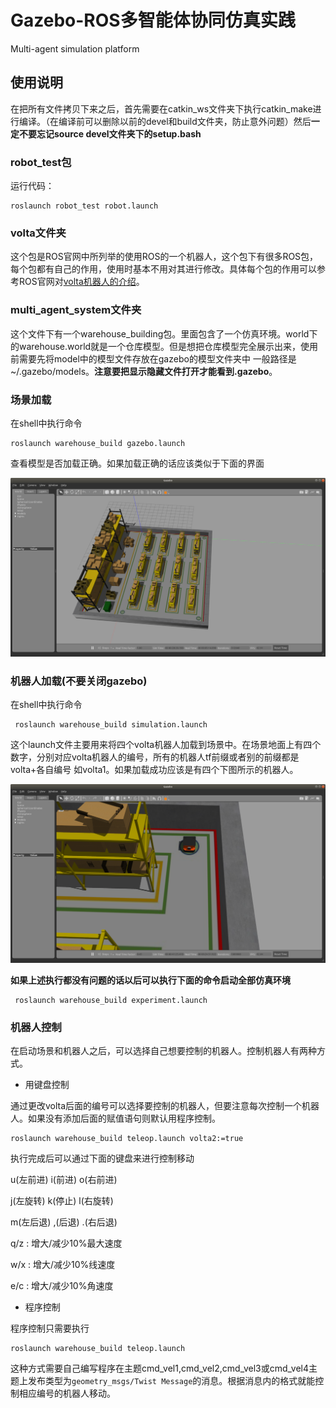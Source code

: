 # Gazebo-ROS多智能体协同仿真实践
Multi-agent simulation platform

## 使用说明

在把所有文件拷贝下来之后，首先需要在catkin_ws文件夹下执行catkin_make进行编译。（在编译前可以删除以前的devel和build文件夹，防止意外问题）然后**一定不要忘记source devel文件夹下的setup.bash**

### robot_test包
运行代码：
``` shell
roslaunch robot_test robot.launch
```

### volta文件夹

这个包是ROS官网中所列举的使用ROS的一个机器人，这个包下有很多ROS包，每个包都有自己的作用，使用时基本不用对其进行修改。具体每个包的作用可以参考ROS官网对[volta机器人的介绍](http://wiki.ros.org/Robots/Volta)。

### multi_agent_system文件夹

这个文件下有一个warehouse_building包。里面包含了一个仿真环境。world下的warehouse.world就是一个仓库模型。但是想把仓库模型完全展示出来，使用前需要先将model中的模型文件存放在gazebo的模型文件夹中 一般路径是~/.gazebo/models。**注意要把显示隐藏文件打开才能看到.gazebo**。

### 场景加载

在shell中执行命令
``` 
roslaunch warehouse_build gazebo.launch 
```
查看模型是否加载正确。如果加载正确的话应该类似于下面的界面

![warehouse](photo/warehouse.png)

### 机器人加载(不要关闭gazebo)

在shell中执行命令
```shell
 roslaunch warehouse_build simulation.launch 
```

这个launch文件主要用来将四个volta机器人加载到场景中。在场景地面上有四个数字，分别对应volta机器人的编号，所有的机器人tf前缀或者别的前缀都是 volta+各自编号 如volta1。如果加载成功应该是有四个下图所示的机器人。

![warehouse](photo/volta.png)

**如果上述执行都没有问题的话以后可以执行下面的命令启动全部仿真环境**

```shell
 roslaunch warehouse_build experiment.launch 
```

### 机器人控制

在启动场景和机器人之后，可以选择自己想要控制的机器人。控制机器人有两种方式。

* 用键盘控制

通过更改volta后面的编号可以选择要控制的机器人，但要注意每次控制一个机器人。如果没有添加后面的赋值语句则默认用程序控制。

```shell
roslaunch warehouse_build teleop.launch volta2:=true
```

执行完成后可以通过下面的键盘来进行控制移动

   u(左前进)    i(前进)    o(右前进)

   j(左旋转)    k(停止)    l(右旋转)

   m(左后退)    ,(后退)    .(右后退)

q/z : 增大/减少10%最大速度

w/x : 增大/减少10%线速度

e/c : 增大/减少10%角速度

* 程序控制

程序控制只需要执行

```shell
roslaunch warehouse_build teleop.launch 
```

这种方式需要自己编写程序在主题cmd_vel1,cmd_vel2,cmd_vel3或cmd_vel4主题上发布类型为``geometry_msgs/Twist Message``的消息。根据消息内的格式就能控制相应编号的机器人移动。















